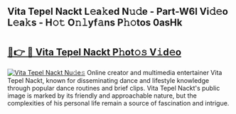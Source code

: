 ## Vita Tepel Nackt L𝚎a𝚔ed N𝚞𝚍e - Part-W6l Vi𝚍𝚎o L𝚎a𝚔s - H𝚘𝚝 O𝚗𝚕yf𝚊ns P𝚑𝚘tos 0asHk

# <h2><a href="http://kfenf7.oniu.top/?m=Vita+Tepel+Nackt">🔗👉 🔴 Vita Tepel Nackt P𝚑ot𝚘𝚜 V𝚒d𝚎o</a></h2>

[![Vita Tepel Nackt Nu𝚍e𝚜](https://i.imgur.com/0qMVB7G.gif)](http://kfenf7.oniu.top/?m=Vita+Tepel+Nackt)
Online creator and multimedia entertainer Vita Tepel Nackt, known for disseminating dance and lifestyle knowledge through popular dance routines and brief clips. Vita Tepel Nackt's public image is marked by its friendly and approachable nature, but the complexities of his personal life remain a source of fascination and intrigue.  
